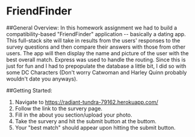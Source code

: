 # FriendFinder

##General Overview:
In this homework assignment we had to build a compatibility-based "FriendFinder" application -- basically a dating app. This full-stack site will take in results from the users' responses to the survey questions and then compare their answers with those from other users. The app will then display the name and picture of the user with the best overall match. Express was used to handle the routing. Since this is just for fun and I had to prepopulate the database a little bit, I did so with some DC Characters (Don't worry Catwoman and Harley Quinn probably wouldn't date you anyways).

##Getting Started:

1. Navigate to https://radiant-tundra-79162.herokuapp.com/
2. Follow the link to the survery page.
3. Fill in the about you section/upload your photo.
4. Take the survery and hit the submit button at the buttom.
5. Your "best match" should appear upon hitting the submit button.
